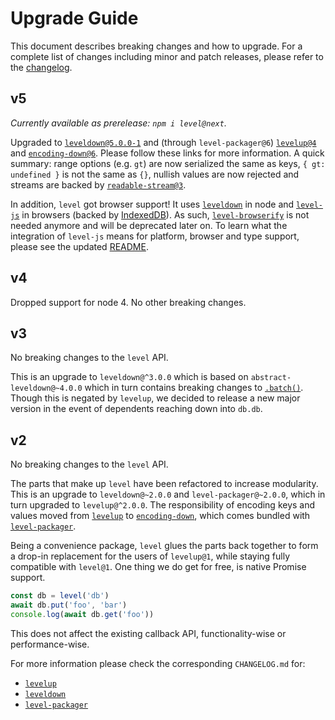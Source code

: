 # Upgrade Guide

This document describes breaking changes and how to upgrade. For a complete list of changes including minor and patch releases, please refer to the [changelog](CHANGELOG.md).

## v5

_Currently available as prerelease: `npm i level@next`._

Upgraded to [`leveldown@5.0.0-1`](https://github.com/Level/leveldown/blob/v5.0.0-1/UPGRADING.md#v500-rc1) and (through `level-packager@6`) [`levelup@4`](https://github.com/Level/levelup/blob/v4.0.0/UPGRADING.md#v4) and [`encoding-down@6`](https://github.com/Level/encoding-down/blob/v6.0.0/UPGRADING.md#v6). Please follow these links for more information. A quick summary: range options (e.g. `gt`) are now serialized the same as keys, `{ gt: undefined }` is not the same as `{}`, nullish values are now rejected and streams are backed by [`readable-stream@3`](https://github.com/nodejs/readable-stream#version-3xx).

In addition, `level` got browser support! It uses [`leveldown`](https://github.com/Level/leveldown) in node and [`level-js`](https://github.com/Level/level-js) in browsers (backed by [IndexedDB](https://developer.mozilla.org/en-US/docs/Web/API/IndexedDB_API)). As such, [`level-browserify`](https://github.com/Level/level-browserify) is not needed anymore and will be deprecated later on. To learn what the integration of `level-js` means for platform, browser and type support, please see the updated [README](README.md#supported-platforms).

## v4

Dropped support for node 4. No other breaking changes.

## v3

No breaking changes to the `level` API.

This is an upgrade to `leveldown@^3.0.0` which is based on `abstract-leveldown@~4.0.0` which in turn contains breaking changes to [`.batch()`](https://github.com/Level/abstract-leveldown/commit/a2621ad70571f6ade9d2be42632ece042e068805). Though this is negated by `levelup`, we decided to release a new major version in the event of dependents reaching down into `db.db`.

## v2

No breaking changes to the `level` API.

The parts that make up `level` have been refactored to increase modularity. This is an upgrade to `leveldown@~2.0.0` and `level-packager@~2.0.0`, which in turn upgraded to `levelup@^2.0.0`. The responsibility of encoding keys and values moved from [`levelup`](https://github.com/Level/levelup) to [`encoding-down`](https://github.com/Level/encoding-down), which comes bundled with [`level-packager`](https://github.com/Level/packager).

Being a convenience package, `level` glues the parts back together to form a drop-in replacement for the users of `levelup@1`, while staying fully compatible with `level@1`. One thing we do get for free, is native Promise support.

```js
const db = level('db')
await db.put('foo', 'bar')
console.log(await db.get('foo'))
```

This does not affect the existing callback API, functionality-wise or performance-wise.

For more information please check the corresponding `CHANGELOG.md` for:

- [`levelup`](https://github.com/Level/levelup/blob/master/CHANGELOG.md)
- [`leveldown`](https://github.com/Level/leveldown/blob/master/CHANGELOG.md)
- [`level-packager`](https://github.com/Level/packager/blob/master/CHANGELOG.md)
